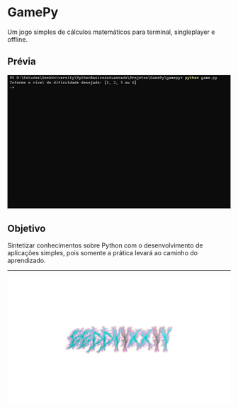 # GamePy

Um jogo simples de cálculos matemáticos para terminal, singleplayer e offline.

## Prévia

![example](img/example.gif)

## Objetivo

Sintetizar conhecimentos sobre Python com o desenvolvimento de aplicações simples,
pois somente a prática levará ao caminho do aprendizado.

---

![example](img/logo.png)
